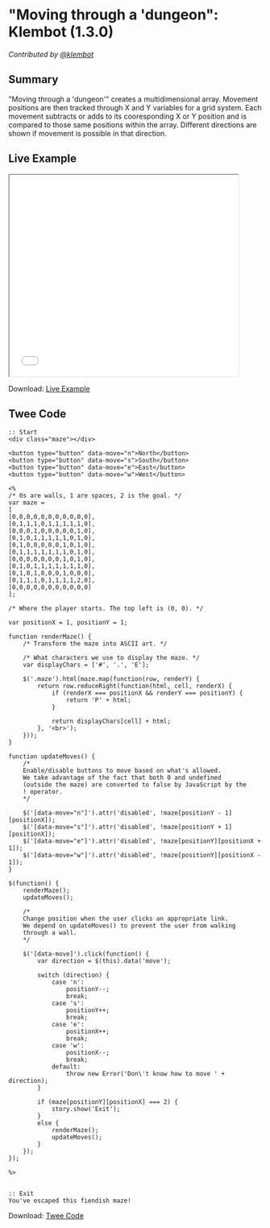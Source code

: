 # "Moving through a 'dungeon": Klembot (1.3.0)

*Contributed by <a href="https://github.com/klembot">@klembot</a>*

## Summary

"Moving through a 'dungeon'" creates a multidimensional array. Movement positions are then tracked through X and Y variables for a grid system. Each movement subtracts or adds to its cooresponding X or Y position and is compared to those same positions within the array. Different directions are shown if movement is possible in that direction.

## Live Example

<section>
<iframe src="snowman_dungeonmoving_example.html" height=400 width=90%></iframe>


Download: <a href="snowman_dungeonmoving_example.html" target="_blank">Live Example</a>
</section>

## Twee Code

```
:: Start
<div class="maze"></div>

<button type="button" data-move="n">North</button>
<button type="button" data-move="s">South</button>
<button type="button" data-move="e">East</button>
<button type="button" data-move="w">West</button>

<%
/* 0s are walls, 1 are spaces, 2 is the goal. */
var maze = 
[
[0,0,0,0,0,0,0,0,0,0,0],
[0,1,1,1,0,1,1,1,1,1,0],
[0,0,0,1,0,0,0,0,0,1,0],
[0,1,0,1,1,1,1,1,0,1,0],
[0,1,0,0,0,0,0,1,0,1,0],
[0,1,1,1,1,1,1,1,0,1,0],
[0,0,0,0,0,0,0,1,0,1,0],
[0,1,0,1,1,1,1,1,1,1,0],
[0,1,0,1,0,0,0,1,0,0,0],
[0,1,1,1,0,1,1,1,1,2,0],
[0,0,0,0,0,0,0,0,0,0,0]
];

/* Where the player starts. The top left is (0, 0). */

var positionX = 1, positionY = 1;

function renderMaze() {
	/* Transform the maze into ASCII art. */
	
	/* What characters we use to display the maze. */
	var displayChars = ['#', '.', 'E'];

	$('.maze').html(maze.map(function(row, renderY) {
		return row.reduceRight(function(html, cell, renderX) {
			if (renderX === positionX && renderY === positionY) {
				return 'P' + html;
			}
			
			return displayChars[cell] + html;
		}, '<br>');
	}));
}

function updateMoves() {
	/*
	Enable/disable buttons to move based on what's allowed.
	We take advantage of the fact that both 0 and undefined
	(outside the maze) are converted to false by JavaScript by the
	! operator.
	*/

	$('[data-move="n"]').attr('disabled', !maze[positionY - 1][positionX]);
	$('[data-move="s"]').attr('disabled', !maze[positionY + 1][positionX]);
	$('[data-move="e"]').attr('disabled', !maze[positionY][positionX + 1]);
	$('[data-move="w"]').attr('disabled', !maze[positionY][positionX - 1]);
}

$(function() {
	renderMaze();
	updateMoves();
	
	/*
	Change position when the user clicks an appropriate link.
	We depend on updateMoves() to prevent the user from walking
	through a wall.
	*/

	$('[data-move]').click(function() {
		var direction = $(this).data('move');
	
		switch (direction) {
			case 'n':
				positionY--;
				break;
			case 's':
				positionY++;
				break;
			case 'e':
				positionX++;
				break;
			case 'w':
				positionX--;
				break;
			default:
				throw new Error('Don\'t know how to move ' + direction);
		}
		
		if (maze[positionY][positionX] === 2) {
			story.show('Exit');
		}
		else {
			renderMaze();
			updateMoves();
		}
	});
});

%>


:: Exit
You've escaped this fiendish maze!
```

Download: <a href="snowman_dungeonmoving_twee.txt" target="_blank">Twee Code</a>

